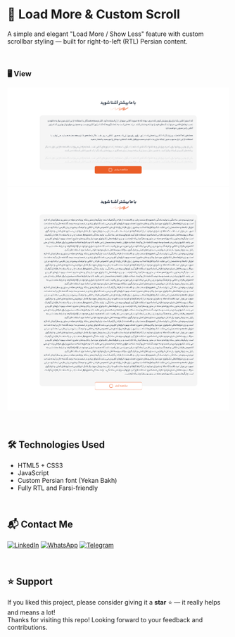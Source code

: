 # 🔽 Load More & Custom Scroll

A simple and elegant "Load More / Show Less" feature with custom scrollbar styling — built for right-to-left (RTL) Persian content.

<br>

### 🖥️ **View**

<p align="center">
  <img src="images/ViewProject/View1.png" width="1500"/>
  <img src="images/ViewProject/View2.png" width="1500"/>
</p>

<br>

## 🛠️ Technologies Used

- HTML5 + CSS3
- JavaScript 
- Custom Persian font (Yekan Bakh)
- Fully RTL and Farsi-friendly

<br>

## 📬 Contact Me

[![LinkedIn](https://img.shields.io/badge/LinkedIn-Connect-blue?style=for-the-badge&logo=linkedin)](https://www.linkedin.com/in/hassanpourshahzad) [![WhatsApp](https://img.shields.io/badge/WhatsApp-Chat-09B83E?style=for-the-badge&logo=whatsapp)](https://wa.me/989112874119) 
[![Telegram](https://img.shields.io/badge/Telegram-Message-blue?style=for-the-badge&logo=telegram)](https://t.me/Shahzad_hpr)  


<br>

## ⭐ Support

If you liked this project, please consider giving it a **star** ⭐ — it really helps and means a lot!  
Thanks for visiting this repo! Looking forward to your feedback and contributions.